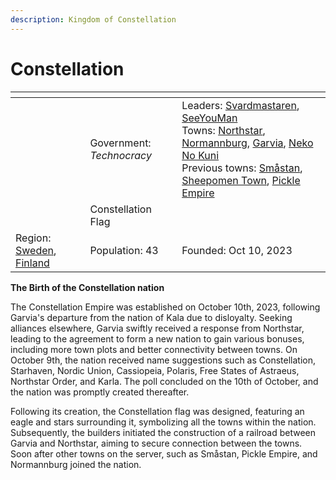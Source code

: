 ```yaml
---
description: Kingdom of Constellation
---
```


# Constellation

<table data-view="cards"><thead><tr><th></th><th></th><th></th></tr></thead><tbody><tr><td></td><td>Government: <em>Technocracy</em></td><td>Leaders: <a href="../../players/svardmastaren.md">Svardmastaren</a>, <a href="../../players/seeyouman.md">SeeYouMan</a><br>Towns: <a href="../../towns/sweden-region/northstar/">Northstar</a>, <a href="../../towns/finland-region/province-of-garvia/normannburg.md">Normannburg</a>, <a href="../../towns/finland-region/province-of-garvia/garvia/">Garvia</a>, <a href="../../towns/other-regions/neko-no-kuni.md">Neko No Kuni</a><br>Previous towns: <a href="../../towns/sweden-region/smastan-knapplann.md">Småstan</a>, <a href="../../towns/finland-region/sheepomen-town/">Sheepomen Town</a>, <a href="../../towns/british-isles-region/pickle.md">Pickle Empire</a></td></tr><tr><td><img src="../../../../.gitbook/assets/armoria_2023-10-10-18-03-00.png" alt="" data-size="original"></td><td>Constellation Flag</td><td></td></tr><tr><td>Region: <a href="../../towns/sweden-region/">Sweden</a>, <a href="../../towns/finland-region/">Finland</a></td><td>Population: 43</td><td>Founded: Oct 10, 2023</td></tr></tbody></table>

**The Birth of the Constellation nation**

The Constellation Empire was established on October 10th, 2023, following Garvia's departure from the nation of Kala due to disloyalty. Seeking alliances elsewhere, Garvia swiftly received a response from Northstar, leading to the agreement to form a new nation to gain various bonuses, including more town plots and better connectivity between towns. On October 9th, the nation received name suggestions such as Constellation, Starhaven, Nordic Union, Cassiopeia, Polaris, Free States of Astraeus, Northstar Order, and Karla. The poll concluded on the 10th of October, and the nation was promptly created thereafter.

Following its creation, the Constellation flag was designed, featuring an eagle and stars surrounding it, symbolizing all the towns within the nation. Subsequently, the builders initiated the construction of a railroad between Garvia and Northstar, aiming to secure connection between the towns. Soon after other towns on the server, such as Småstan, Pickle Empire, and Normannburg joined the nation.
